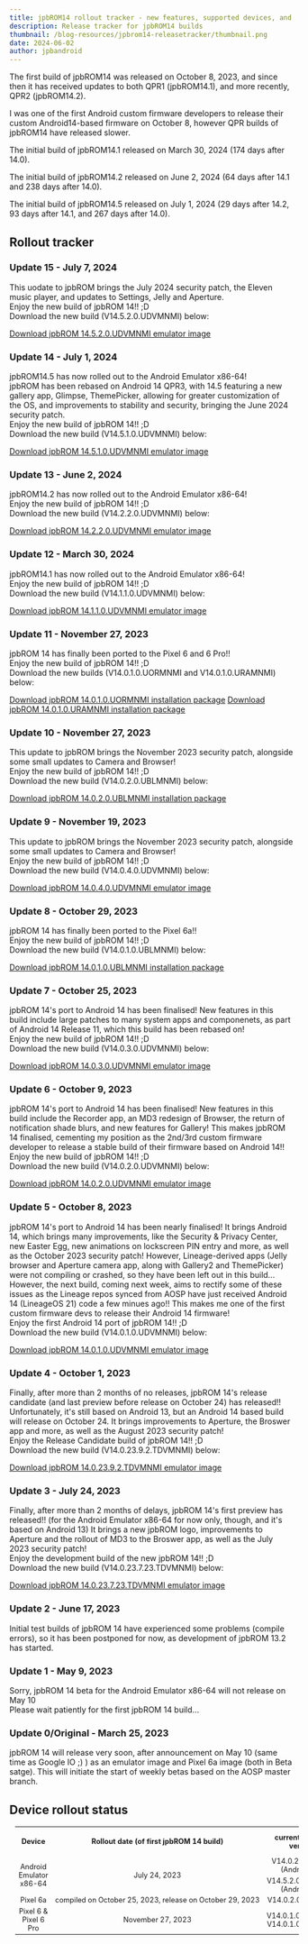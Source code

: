 ```yaml
---
title: jpbROM14 rollout tracker - new features, supported devices, and more! (updated July 7 2024)
description: Release tracker for jpbROM14 builds
thumbnail: /blog-resources/jpbrom14-releasetracker/thumbnail.png
date: 2024-06-02
author: jpbandroid
---
```




The first build of jpbROM14 was released on October 8, 2023, and since then it has received updates to both QPR1 (jpbROM14.1), and more recently, QPR2 (jpbROM14.2).

I was one of the first Android custom firmware developers to release their custom Android14-based firmware on October 8, however QPR builds of jpbROM14 have released slower.

The initial build of jpbROM14.1 released on March 30, 2024 (174 days after 14.0).

The initial build of jpbROM14.2 released on June 2, 2024 (64 days after 14.1 and 238 days after 14.0).

The initial build of jpbROM14.5 released on July 1, 2024 (29 days after 14.2, 93 days after 14.1, and 267 days after 14.0). 

## Rollout tracker

<h3>Update 15 - July 7, 2024</h3>
<p>This uodate to jpbROM brings the July 2024 security patch, the Eleven music player, and updates to Settings, Jelly and Aperture.<br>Enjoy the new build of jpbROM 14!! ;D<br>Download the new build (V14.5.2.0.UDVMNMI) below:<br></p><a href="https://drive.google.com/file/d/1ELDmdID_-sRFPkgO_OWZxZTTcnK1l81e/view?usp=sharing">Download jpbROM 14.5.2.0.UDVMNMI emulator image</a>
<h3>Update 14 - July 1, 2024</h3>
<p>jpbROM14.5 has now rolled out to the Android Emulator x86-64!<br>jpbROM has been rebased on Android 14 QPR3, with 14.5 featuring a new gallery app, Glimpse, ThemePicker, allowing for greater customization of the OS, and improvements to stability and security, bringing the June 2024 security patch.<br>Enjoy the new build of jpbROM 14!! ;D<br>Download the new build (V14.5.1.0.UDVMNMI) below:<br></p><a href="https://drive.google.com/file/d/1H52V0QtWagU6jOo2a1v4b2VAKjymg9Rk/view?usp=sharing">Download jpbROM 14.5.1.0.UDVMNMI emulator image</a>
<h3>Update 13 - June 2, 2024</h3>
<p>jpbROM14.2 has now rolled out to the Android Emulator x86-64!<br>Enjoy the new build of jpbROM 14!! ;D<br>Download the new build (V14.2.2.0.UDVMNMI) below:<br></p><a href="https://drive.google.com/file/d/1CDO__L7WydsP9-dCROK03JQ7DOahEAiI/view?usp=sharing">Download jpbROM 14.2.2.0.UDVMNMI emulator image</a>
<h3>Update 12 - March 30, 2024</h3>
<p>jpbROM14.1 has now rolled out to the Android Emulator x86-64!<br>Enjoy the new build of jpbROM 14!! ;D<br>Download the new build (V14.1.1.0.UDVMNMI) below:<br></p><a href="https://drive.google.com/file/d/13dpeSzq7TbbcfWIbGwJ7_xnsj1lHMixg/view?usp=drive_link">Download jpbROM 14.1.1.0.UDVMNMI emulator image</a>
<h3>Update 11 - November 27, 2023</h3>
<p>jpbROM 14 has finally been ported to the Pixel 6 and 6 Pro!!<br>Enjoy the new build of jpbROM 14!! ;D<br>Download the new builds (V14.0.1.0.UORMNMI and V14.0.1.0.URAMNMI) below:<br></p><a href="https://drive.google.com/file/d/1ZgmFH4B6gfmD6auQyvCvGwJt64waXy4S/view?usp=sharing">Download jpbROM 14.0.1.0.UORMNMI installation package</a>
<a href="https://drive.google.com/file/d/1AA-cgmiU--k9IWBkwo2e2iwosRWdEGZO/view?usp=sharing">Download jpbROM 14.0.1.0.URAMNMI installation package</a>
<h3>Update 10 - November 27, 2023</h3>
<p>This update to jpbROM brings the November 2023 security patch, alongside some small updates to Camera and Browser!<br>Enjoy the new build of jpbROM 14!! ;D<br>Download the new build (V14.0.2.0.UBLMNMI) below:<br></p><a href="https://drive.google.com/file/d/1luiBJ4nR-kl7uyOEQ-bUejabcC7FGk2J/view?usp=drive_link">Download jpbROM 14.0.2.0.UBLMNMI installation package</a>
<h3>Update 9 - November 19, 2023</h3>
<p>This update to jpbROM brings the November 2023 security patch, alongside some small updates to Camera and Browser!<br>Enjoy the new build of jpbROM 14!! ;D<br>Download the new build (V14.0.4.0.UDVMNMI) below:<br></p><a href="https://drive.google.com/file/d/1yEZdQpHR-vmx6M7XX0e9CeHpQrqvTnap/view?usp=sharing">Download jpbROM 14.0.4.0.UDVMNMI emulator image</a>
<h3>Update 8 - October 29, 2023</h3>
<p>jpbROM 14 has finally been ported to the Pixel 6a!!<br>Enjoy the new build of jpbROM 14!! ;D<br>Download the new build (V14.0.1.0.UBLMNMI) below:<br></p><a href="https://drive.google.com/file/d/1Lsrhi7bfYgJZxreA4-5rXyVIjVaCZ0uV/view?usp=sharing">Download jpbROM 14.0.1.0.UBLMNMI installation package</a>
<h3>Update 7 - October 25, 2023</h3>
<p>jpbROM 14's port to Android 14 has been finalised! New features in this build include large patches to many system apps and componenets, as part of Android 14 Release 11, which this build has been rebased on!<br>Enjoy the new build of jpbROM 14!! ;D<br>Download the new build (V14.0.3.0.UDVMNMI) below:<br></p><a href="https://drive.google.com/file/d/1-_qYWYKH1K_UvQ3zCe2kkSn0EPeOY9dR/view?usp=drive_link">Download jpbROM 14.0.3.0.UDVMNMI emulator image</a>
<h3>Update 6 - October 9, 2023</h3>
<p>jpbROM 14's port to Android 14 has been finalised! New features in this build include the Recorder app, an MD3 redesign of Browser, the return of notification shade blurs, and new features for Gallery! This makes jpbROM 14 finalised, cementing my position as the 2nd/3rd custom firmware developer to release a stable build of their firmware based on Android 14!!<br>Enjoy the new build of jpbROM 14!! ;D<br>Download the new build (V14.0.2.0.UDVMNMI) below:<br></p><a href="https://drive.google.com/file/d/1wp2WjX9RvAh99jDn131WqwqBCuWwfOBw/view?usp=drive_link">Download jpbROM 14.0.2.0.UDVMNMI emulator image</a>
<h3>Update 5 - October 8, 2023</h3>
<p>jpbROM 14's port to Android 14 has been nearly finalised! It brings Android 14, which brings many improvements, like the Security & Privacy Center, new Easter Egg, new animations on lockscreen PIN entry and more, as well as the October 2023 security patch! However, Lineage-derived apps (Jelly browser and Aperture camera app, along with Gallery2 and ThemePicker) were not compiling or crashed, so they have been left out in this build...<br>However, the next build, coming next week, aims to rectify some of these issues as the Lineage repos synced from AOSP have just received Android 14 (LineageOS 21) code a few minues ago!! This makes me one of the first custom firmware devs to release their Android 14 firmware!<br>Enjoy the first Android 14 port of jpbROM 14!! ;D<br>Download the new build (V14.0.1.0.UDVMNMI) below:<br></p><a href="https://drive.google.com/file/d/1oAaWPC8Qz4fgeV3cGI4LOXfEhQGfgpmn/view?usp=sharing">Download jpbROM 14.0.1.0.UDVMNMI emulator image</a>
<h3>Update 4 - October 1, 2023</h3>
<p>Finally, after more than 2 months of no releases, jpbROM 14's release candidate (and last preview before release on October 24) has released!! Unfortunately, it's still based on Android 13, but an Android 14 based build will release on October 24. It brings improvements to Aperture, the Broswer app and more, as well as the August 2023 security patch!<br>Enjoy the Release Candidate build of jpbROM 14!! ;D<br>Download the new build (V14.0.23.9.2.TDVMNMI) below:<br></p><a href="https://drive.google.com/file/d/1IbnDiDP7ca4jXBV7QRzpYXdWyu0LlaOi/view?usp=sharing">Download jpbROM 14.0.23.9.2.TDVMNMI emulator image</a>
<h3>Update 3 - July 24, 2023</h3>
<p>Finally, after more than 2 months of delays, jpbROM 14's first preview has released!! (for the Android Emulator x86-64 for now only, though, and it's based on Android 13) It brings a new jpbROM logo, improvements to Aperture and the rollout of MD3 to the Broswer app, as well as the July 2023 security patch!<br>Enjoy the development build of the new jpbROM 14!! ;D<br>Download the new build (V14.0.23.7.23.TDVMNMI) below:<br></p><a href="https://drive.google.com/file/d/1Oq2tMGwA3eJfFJYTMluLFIv1XhUWNOd-/view?usp=sharing">Download jpbROM 14.0.23.7.23.TDVMNMI emulator image</a>
<h3>Update 2 - June 17, 2023</h3>
<p>Initial test builds of jpbROM 14 have experienced some problems (compile errors), so it has been postponed for now, as development of jpbROM 13.2 has started.</p>
<h3>Update 1 - May 9, 2023</h3>
<p>Sorry, jpbROM 14 beta for the Android Emulator x86-64 will not release on May 10<br>Please wait patiently for the first jpbROM 14 build...</p>
<h3>Update 0/Original - March 25, 2023</h3>
<p>jpbROM 14 will release very soon, after announcement on May 10 (same time as Google IO ;) ) as an emulator image and Pixel 6a image (both in Beta satge). This will initiate the start of weekly betas based on the AOSP master branch.</p>

## Device rollout status

<table class="wikitable" style="text-align:center;font-size:90%;margin-left:10px">
<tbody><tr>
<th rowspan="2">Device
</th>
<th rowspan="2">Rollout date (of first jpbROM 14 build)
</th>
<th rowspan="2">current jpbROM version
</th>
<th rowspan="2">Release date of current jpbROM version
</th>
</tr>
<tr></tr>
<tr>
<td rowspan="2">Android Emulator x86-64
</td>
<td rowspan="2"><span data-sort-value="000000002023-07-24-0000" style="white-space:nowrap">July 24, 2023</span>
</td>
<td>V14.0.23.9.2.DEV (Android 13)
</td>
<td><span data-sort-value="000000002023-10-01-0000" style="white-space:nowrap">October 1, 2023</span>
</td></tr>
<tr>
<td>V14.5.2.0.UDVMNMI (Android 14)
</td>
<td><span data-sort-value="000000002023-11-19-0000" style="white-space:nowrap">July 7, 2024</span>
</td>
</tr>
<tr>
<td>Pixel 6a
</td>
<td><span data-sort-value="000000002023-05-14-0000" style="white-space:nowrap">compiled on October 25, 2023, release on October 29, 2023</span>
</td>
<td>V14.0.2.0.UBLMNMI
</td>
<td><span data-sort-value="000000002023-05-14-0000" style="white-space:nowrap">November 27, 2023</span>
</td></tr>
<tr>
<td rowspan="2">Pixel 6 & Pixel 6 Pro
</td>
<td rowspan="2"><span data-sort-value="000000002023-04-11-0000" style="white-space:nowrap">November 27, 2023</span>
</td>
<td>V14.0.1.0.UORMNMI<br>
V14.0.1.0.URAMNMI
</td>
<td rowspan="2"><span data-sort-value="000000002023-04-30-0000" style="white-space:nowrap">November 27, 2023</span>
</td>
</tr>

</tbody></table>
